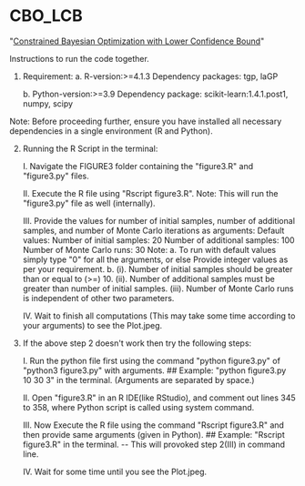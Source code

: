 # CBO_LCB
"[Constrained Bayesian Optimization with Lower Confidence Bound](https://doi.org/10.1080/00401706.2024.2336535)"

Instructions to run the code together.

1. Requirement: 
    a. R-version:>=4.1.3
        Dependency packages: tgp, laGP

    b. Python-version:>=3.9
        Dependency package: scikit-learn:1.4.1.post1, numpy, scipy
 
Note: Before proceeding further, ensure you have installed all necessary dependencies in a single environment (R and Python).

2. Running the R Script in the terminal:

    I. Navigate the FIGURE3 folder containing the "figure3.R" and "figure3.py" files.
    
    II. Execute the R file using "Rscript figure3.R".
            Note: This will run the "figure3.py" file as well (internally).

    III. Provide the values for number of initial samples, number of additional samples, and number of Monte Carlo iterations as arguments:
            Default values: Number of initial samples: 20
                            Number of additional samples: 100
                            Number of Monte Carlo runs: 30
            Note: a. To run with default values simply type "0" for all the arguments, or else Provide integer values as per your requirement.
                  b. (i). Number of initial samples should be greater than or equal to (>=) 10.
                     (ii). Number of additional samples must be greater than number of initial samples.
                     (iii). Number of Monte Carlo runs is independent of other two parameters.

    IV. Wait to finish all computations (This may take some time according to your arguments) to see the Plot.jpeg.


3. If the above step 2 doesn't work then try the following steps:

    I. Run the python file first using the command "python figure3.py" of "python3 figure3.py" with arguments.
            ## Example:  "python figure3.py 10 30 3" in the terminal. (Arguments are separated by space.)

    II. Open "figure3.R" in an R IDE(like RStudio), and comment out lines 345 to 358, where Python script is called using system command.
    
    III. Now Execute the R file using the command "Rscript figure3.R" and then provide same arguments (given in Python).
            ## Example:  "Rscript figure3.R" in the terminal. 
                        -- This will provoked step 2(III) in command line.
    
    IV. Wait for some time until you see the Plot.jpeg.

